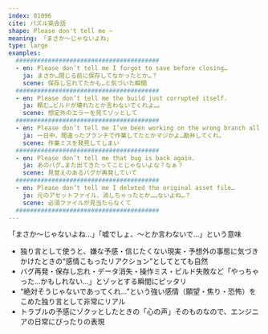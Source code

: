 ```yaml
---
index: 01096
cite: パズル英会話
shape: Please don't tell me ~
meaning: 「まさか〜じゃないよね」
type: large
examples:
  ########################################
  - en: Please don’t tell me I forgot to save before closing…
    ja: まさか…閉じる前に保存してなかったとか…？
    scene: 保存し忘れてたかも…と気づいた瞬間
  ########################################
  - en: Please don’t tell me the build just corrupted itself.
    ja: 頼む…ビルドが壊れたとか言わないでくれよ…。
    scene: 想定外のエラーを見てゾッとして
  ########################################
  - en: Please don’t tell me I’ve been working on the wrong branch all day.
    ja: 一日中、間違ったブランチで作業してたとかマジかよ…勘弁してくれ。
    scene: 作業ミスを発見してしまい
  ########################################
  - en: Please don’t tell me that bug is back again.
    ja: あのバグ…また出てきたってことじゃないよな？なぁ？
    scene: 見覚えのあるバグが再発していて
  ########################################
  - en: Please don’t tell me I deleted the original asset file…
    ja: 元のアセットファイル、消しちゃったとか……ないよね…？
    scene: 必須ファイルが見当たらなくて
  ########################################
---
```


「まさか〜じゃないよね…」「嘘でしょ、〜とか言わないで…」という意味

- 独り言として使うと、嫌な予感・信じたくない現実・予想外の事態に気づきかけたときの“感情こもったリアクション”としてとても自然
- バグ再発・保存し忘れ・データ消失・操作ミス・ビルド失敗など「やっちゃった…かもしれない…」とゾッとする瞬間にピッタリ
- “絶対そうじゃないであってくれ…”という強い感情（願望・焦り・恐怖）をこめた独り言として非常にリアル
- トラブルの予感にゾクッとしたときの「心の声」そのものなので、エンジニアの日常にぴったりの表現
